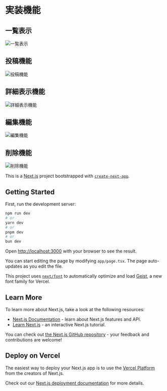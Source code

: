 # 実装機能
## 一覧表示
![一覧表示](https://github.com/user-attachments/assets/6f9d352e-ab11-4e54-9f6c-35309032c894)

## 投稿機能
![投稿機能](https://github.com/user-attachments/assets/03647c43-22fa-4b33-a242-e6a50bd4e7ea)

## 詳細表示機能
![詳細表示機能](https://github.com/user-attachments/assets/152ddbd5-8943-4e0a-9737-71dd64f9736b)

## 編集機能
![編集機能](https://github.com/user-attachments/assets/8f9ce421-2a27-4545-9dde-625b0aa97f99)

## 削除機能
![削除機能](https://github.com/user-attachments/assets/06b5e627-fd00-4b65-a7b5-71a5568d2651)




This is a [Next.js](https://nextjs.org) project bootstrapped with [`create-next-app`](https://nextjs.org/docs/app/api-reference/cli/create-next-app).

## Getting Started

First, run the development server:

```bash
npm run dev
# or
yarn dev
# or
pnpm dev
# or
bun dev
```

Open [http://localhost:3000](http://localhost:3000) with your browser to see the result.

You can start editing the page by modifying `app/page.tsx`. The page auto-updates as you edit the file.

This project uses [`next/font`](https://nextjs.org/docs/app/building-your-application/optimizing/fonts) to automatically optimize and load [Geist](https://vercel.com/font), a new font family for Vercel.

## Learn More

To learn more about Next.js, take a look at the following resources:

- [Next.js Documentation](https://nextjs.org/docs) - learn about Next.js features and API.
- [Learn Next.js](https://nextjs.org/learn) - an interactive Next.js tutorial.

You can check out [the Next.js GitHub repository](https://github.com/vercel/next.js) - your feedback and contributions are welcome!

## Deploy on Vercel

The easiest way to deploy your Next.js app is to use the [Vercel Platform](https://vercel.com/new?utm_medium=default-template&filter=next.js&utm_source=create-next-app&utm_campaign=create-next-app-readme) from the creators of Next.js.

Check out our [Next.js deployment documentation](https://nextjs.org/docs/app/building-your-application/deploying) for more details.
